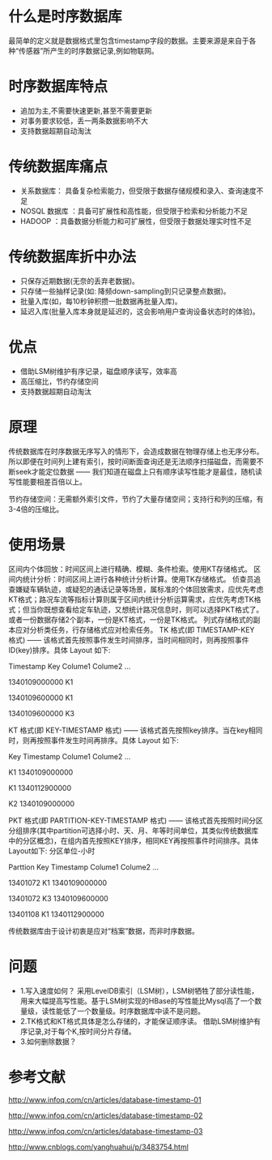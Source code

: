 # 什么是时序数据库 #
最简单的定义就是数据格式里包含timestamp字段的数据。主要来源是来自于各种“传感器”所产生的时序数据记录,例如物联网。


# 时序数据库特点 #
- 追加为主,不需要快速更新,甚至不需要更新
- 对事务要求较低，丢一两条数据影响不大
- 支持数据超期自动淘汰

# 传统数据库痛点 #
- 关系数据库： 具备复杂检索能力，但受限于数据存储规模和录入、查询速度不足
- NOSQL 数据库 ：具备可扩展性和高性能，但受限于检索和分析能力不足
- HADOOP  ：具备数据分析能力和可扩展性，但受限于数据处理实时性不足

# 传统数据库折中办法 #
- 只保存近期数据(无奈的丢弃老数据)。
- 只存储一些抽样记录(如: 降频down-sampling到只记录整点数据)。
- 批量入库(如，每10秒钟积攒一批数据再批量入库)。
- 延迟入库(批量入库本身就是延迟的，这会影响用户查询设备状态时的体验)。


# 优点 #
- 借助LSM树维护有序记录，磁盘顺序读写，效率高
- 高压缩比，节约存储空间
- 支持数据超期自动淘汰

# 原理 #

传统数据库在时序数据无序写入的情形下，会造成数据在物理存储上也无序分布。所以即便在时间列上建有索引，按时间断面查询还是无法顺序扫描磁盘，而需要不断seek才能定位数据 —— 我们知道在磁盘上只有顺序读写性能才是最佳，随机读写性能要相差百倍以上。

节约存储空间：无需额外索引文件，节约了大量存储空间；支持行和列的压缩，有3-4倍的压缩比。

# 使用场景 #
区间内个体回放：时间区间上进行精确、模糊、条件检索。使用KT存储格式。
区间内统计分析：时间区间上进行各种统计分析计算。使用TK存储格式。
侦查员追查嫌疑车辆轨迹，或疑犯的通话记录等场景，属标准的个体回放需求，应优先考虑KT格式；路况车流等指标计算则属于区间内统计分析运算需求，应优先考虑TK格式；但当你既想查看给定车轨迹，又想统计路况信息时，则可以选择PKT格式了。或者一份数据存储2个副本，一份是KT格式，一份是TK格式。
列式存储格式的副本应对分析类任务，行存储格式应对检索任务。
TK 格式(即 TIMESTAMP-KEY 格式) —— 该格式首先按照事件发生时间排序，当时间相同时，则再按照事件ID(key)排序。具体 Layout 如下:

Timestamp       Key  Colume1  Colume2 ...

1340109000000   K1

1340109600000   K1

1340109600000   K3

KT 格式(即 KEY-TIMESTAMP 格式) —— 该格式首先按照key排序。当在key相同时，则再按照事件发生时间再排序。具体 Layout 如下:

Key    Timestamp  Colume1  Colume2 ...

K1     1340109000000

K1     1340112900000

K2     1340109000000

PKT 格式(即 PARTITION-KEY-TIMESTAMP 格式) —— 该格式首先按照时间分区分组排序(其中partition可选择小时、天、月、年等时间单位，其类似传统数据库中的分区概念)，在组内首先按照KEY排序，相同KEY再按照事件时间排序。具体 Layout如下: 
分区单位-小时

Parttion  Key  Timestamp  Colume1  Colume2  ...

13401072  K1   1340109000000

13401072  K3   1340109600000

13401108  K1   1340112900000

传统数据库由于设计初衷是应对“档案”数据，而非时序数据。

# 问题 #
- 1.写入速度如何？
采用LevelDB索引（LSM树），LSM树牺牲了部分读性能，用来大幅提高写性能。基于LSM树实现的HBase的写性能比Mysql高了一个数量级，读性能低了一个数量级。时序数据库中读不是问题。
- 2.TK格式和KT格式具体是怎么存储的，才能保证顺序读。
借助LSM树维护有序记录,对于每个K,按时间分片存储。
- 3.如何删除数据？

# 参考文献 #
http://www.infoq.com/cn/articles/database-timestamp-01

http://www.infoq.com/cn/articles/database-timestamp-02

http://www.infoq.com/cn/articles/database-timestamp-03

http://www.cnblogs.com/yanghuahui/p/3483754.html
